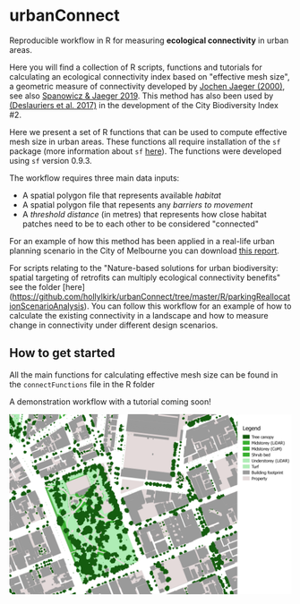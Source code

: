 # urbanConnect
Reproducible workflow in R for measuring __**ecological connectivity**__ in urban areas. 

Here you will find a collection of R scripts, functions and tutorials for calculating an ecological connectivity index based on "effective mesh size", a geometric measure of connectivity developed by [Jochen Jaeger (2000)](https://doi.org/10.1023/A:1008129329289), see also [Spanowicz & Jaeger 2019](https://doi.org/10.1007/s10980-019-00881-0). This method has also been used by [(Deslauriers et al. 2017)](https://www.sciencedirect.com/science/article/pii/S1470160X17300912) in the development of the City Biodiversity Index #2.

Here we present a set of R functions that can be used to compute effective mesh size in urban areas. These functions all require installation of the `sf` package (more information about `sf` [here](https://r-spatial.github.io/sf/)). The functions were developed using `sf` version 0.9.3. 

The workflow requires three main data inputs:
* A spatial polygon file that represents available _habitat_
* A spatial polygon file that repesents any _barriers to movement_
* A _threshold distance_ (in metres) that represents how close habitat patches need to be to each other to be considered "connected"

For an example of how this method has been applied in a real-life urban planning scenario in the City of Melbourne you can download [this report](https://nespurban.edu.au/wp-content/uploads/2021/02/Linking-nature-in-the-city-Part-2.pdf).

For scripts relating to the "Nature-based solutions for urban biodiversity: spatial targeting of retrofits can multiply ecological connectivity benefits" see the folder [here] (https://github.com/hollylkirk/urbanConnect/tree/master/R/parkingReallocationScenarioAnalysis). You can follow this workflow for an example of how to calculate the existing connectivity in a landscape and how to measure change in connectivity under different design scenarios.

## How to get started
All the main functions for calculating effective mesh size can be found in the `connectFunctions` file in the R folder

A demonstration workflow with a tutorial coming soon!

![GIS layers around Fitzroy Gardens, Melbourne, Australia](images/ZoomedInFitzroyGardens.png)
